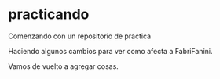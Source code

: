 # practicando
Comenzando con un repositorio de practica

Haciendo algunos cambios para ver como afecta a FabriFanini.

Vamos de vuelto a agregar cosas.
